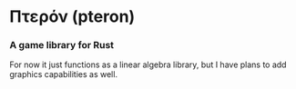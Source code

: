 # Πτερόν (pteron)
### A game library for **Rust**
For now it just functions as a linear algebra library,
but I have plans to add graphics capabilities as well.


